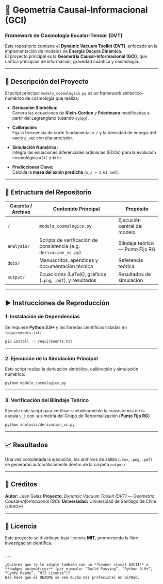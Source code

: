
# 🌌 Geometría Causal-Informacional (GCI)

### Framework de Cosmología Escalar-Tensor (DVT)

Este repositorio contiene el **Dynamic Vacuum Toolkit (DVT)**, enfocado en la implementación de modelos de **Energía Oscura Dinámica**.  
El proyecto principal es la **Geometría Causal-Informacional (GCI)**, que unifica principios de información, gravedad cuántica y cosmología.

---

## 🔎 Descripción del Proyecto

El script principal `modelo_cosmologico.py` es un framework simbólico-numérico de cosmología que realiza:

- **Derivación Simbólica:**  
  Genera las ecuaciones de **Klein-Gordon** y **Friedmann** modificadas a partir del Lagrangiano (usando `sympy`).

- **Calibración:**  
  Fija la frecuencia de corte fundamental `ν_c` y la densidad de energía del vacío `ρ_vac` con alta precisión.

- **Simulación Numérica:**  
  Integra las ecuaciones diferenciales ordinarias (EDOs) para la evolución cosmológica `a(t)` y `Φ(t)`.

- **Predicciones Clave:**  
  Calcula la **masa del axión predicha** (`m_a ≈ 3.61 meV`).

---

## 📂 Estructura del Repositorio

| Carpeta / Archivo | Contenido Principal | Propósito |
|--------------------|--------------------|------------|
| `/` | `modelo_cosmologico.py` | Ejecución central del modelo |
| `analysis/` | Scripts de verificación de consistencia (e.g. `derivacion_vc.py`) | Blindaje teórico — Punto Fijo RG |
| `docs/` | Manuscritos, apéndices y documentación técnica | Referencia teórica |
| `output/` | Ecuaciones (LaTeX), gráficos (`.png`, `.pdf`), y resultados | Resultados de simulación |

---

## ▶️ Instrucciones de Reproducción

### 1. Instalación de Dependencias

Se requiere **Python 3.9+** y las librerías científicas listadas en `requirements.txt`:

```bash
pip install -r requirements.txt
````

---

### 2. Ejecución de la Simulación Principal

Este script realiza la derivación simbólica, calibración y simulación numérica:

```bash
python modelo_cosmologico.py
```

---

### 3. Verificación del Blindaje Teórico

Ejecute este script para verificar simbólicamente la consistencia de la escala `ν_c`
con la simetría del Grupo de Renormalización (**Punto Fijo RG**):

```bash
python analysis/derivacion_vc.py
```

---

## 📈 Resultados

Una vez completada la ejecución, los archivos de salida (`.tex`, `.png`, `.pdf`)
se generarán automáticamente dentro de la carpeta `output/`.

---

## 🧩 Créditos

**Autor:** Juan Galaz
**Proyecto:** *Dynamic Vacuum Toolkit (DVT) — Geometría Causal-Informacional (GCI)*
**Universidad:** Universidad de Santiago de Chile (USACH)

---

## 📜 Licencia

Este proyecto se distribuye bajo licencia **MIT**, promoviendo la libre investigación científica.

```

---

¿Quieres que te lo adapte también con un **banner visual ASCII** o **badges automáticos** (por ejemplo: “Build Passing”, “Python 3.9+”, “SymPy Ready”, “MIT License”)?  
Eso hace que el README se vea mucho más profesional en GitHub.
```
